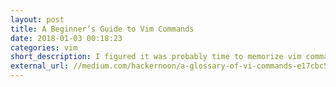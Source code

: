 ```yaml
---
layout: post
title: A Beginner’s Guide to Vim Commands
date: 2018-01-03 00:18:23
categories: vim
short_description: I figured it was probably time to memorize vim commands.
external_url: //medium.com/hackernoon/a-glossary-of-vi-commands-e17cbc5b12f1
---
```

